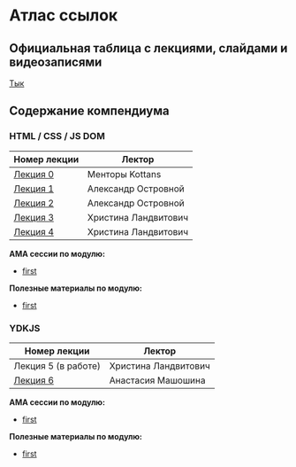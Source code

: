 # Атлас ссылок

## Официальная таблица с лекциями, слайдами и видеозаписями

[Тык](https://github.com/kottans/frontend/blob/master/SCHEDULE.md)

## Содержание компендиума

### HTML / CSS / JS DOM

| Номер лекции                                | Лектор               |
| ------------------------------------------- | -------------------- |
| [Лекция 0](./lections/lection0/lection0.md) | Менторы Kottans      |
| [Лекция 1](./lections/lection1/lection1.md) | Александр Островной  |
| [Лекция 2](./lections/lection2/lection2.md) | Александр Островной  |
| [Лекция 3](./lections/lection3/lection3.md) | Христина Ландвитович |
| [Лекция 4](./lections/lection4/lection4.md) | Христина Ландвитович |

**AMA сессии по модулю:**
  - [first](link)

**Полезные материалы по модулю:**
  - [first](link)

### YDKJS

| Номер лекции                                | Лектор               |
| ------------------------------------------- | -------------------- |
| Лекция 5 (в работе)                         | Христина Ландвитович |
| [Лекция 6](./lections/lection6/lection6.md) | Анастасия Машошина   |

**АМА сессии по модулю:**
  - [first](link)

**Полезные материалы по модулю:**
- [first](link)
